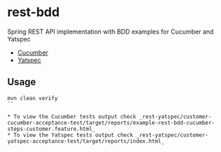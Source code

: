 rest-bdd
============

Spring REST API implementation with BDD examples for Cucumber and Yatspec
* [Cucumber](http://cukes.info/)
* [Yatspec](https://code.google.com/p/yatspec/)

## Usage

```console
mvn clean verify
``

* To view the Cucumber tests output check _rest-yatspec/customer-cucumber-acceptance-test/target/reports/example-rest-bdd-cucumber-steps-customer.feature.html_
* To view the Yatspec tests output check _rest-yatspec/customer-yatspec-acceptance-test/target/reports/index.html_

